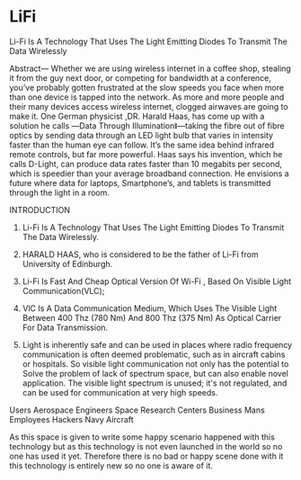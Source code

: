 # LiFi
Li-Fi Is A Technology That Uses The Light Emitting Diodes To Transmit The Data Wirelessly

Abstract— 
Whether we are using wireless internet in a coffee shop, stealing it from the guy next door, or competing for bandwidth at a conference, you’ve probably gotten frustrated at the slow speeds you face when more than one device is tapped into the network. As more and more people and their many devices access wireless internet, clogged airwaves are going to make it. One German physicist ,DR. Harald Haas, has come up with a solution he calls ―Data Through Illuminationǁ—taking the fibre out of fibre optics by sending data through an LED light bulb that varies in intensity faster than the human eye can follow. It’s the same idea behind infrared remote controls, but far more powerful. Haas says his invention, which he calls D-Light, can produce data rates faster than 10 megabits per second, which is speedier than your average broadband connection. He envisions a future where data for laptops, Smartphone’s, and tablets is transmitted through the light in a room. 

INTRODUCTION 

1) Li-Fi Is A Technology That Uses The Light Emitting Diodes To Transmit The Data Wirelessly.

 2) HARALD HAAS, who is considered to be the father of Li-Fi from University of Edinburgh.

 3) Li-Fi Is Fast And Cheap Optical Version Of Wi-Fi , Based On Visible Light Communication(VLC);

 4) VlC Is A Data Communication Medium, Which Uses The Visible Light Between 400 Thz (780 Nm) And 800 Thz (375 Nm) As Optical Carrier For Data Transmission.

 5) Light is inherently safe and can be used in places where radio frequency communication is often deemed problematic, such as in aircraft cabins or hospitals. So visible light communication not only has the potential to Solve the problem of lack of spectrum space, but can also enable novel application. The visible light spectrum is unused; it's not regulated, and can be used for communication at very high speeds.

Users
Aerospace Engineers
Space Research Centers 
Business Mans
Employees
Hackers
Navy
Aircraft

As this space is given to write some happy scenario happened with this technology but as this technology is not even launched in the world so no one has used it yet. Therefore there is no bad or happy scene done with it this technology is entirely new so no one is aware of it.
